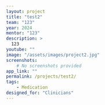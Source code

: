 ```yaml
---
layout: project
title: "test2"
team: "123"
year: 2024
mentor: "123"
description: >
  123
youtube: ""
image: "/assets/images/project2.jpg"
screenshots:
    # No screenshots provided
app_link: ""
permalink: /projects/test2/
tags:
    - Medication
designed_for: "Clinicians"
---
```

